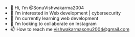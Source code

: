 - 👋 Hi, I’m @SonuVishwakarma2004
- 👀 I’m interested in Web development | cybersecurity
- 🌱 I’m currently learning web development
- 💞️ I’m looking to collaborate on Instagram
- 📫 How to reach me vishwakarmasonu2004@gmail.com


<!---
SonuVishwakarma2004/SonuVishwakarma2004 is a ✨ special ✨ repository because its `README.md` (this file) appears on your GitHub profile.
You can click the Preview link to take a look at your changes.
--->
